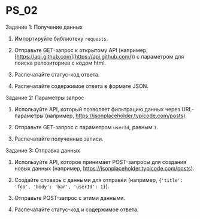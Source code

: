 # PS_02
Задание 1: Получение данных

1. Импортируйте библиотеку `requests`.

2. Отправьте GET-запрос к открытому API (например, [https://api.github.com](https://api.github.com/)) с параметром для поиска репозиториев с кодом html.

3. Распечатайте статус-код ответа.

4. Распечатайте содержимое ответа в формате JSON.

Задание 2: Параметры запрос

1. Используйте API, который позволяет фильтрацию данных через URL-параметры (например, https://jsonplaceholder.typicode.com/posts).

2. Отправьте GET-запрос с параметром `userId`, равным `1`.

3. Распечатайте полученные записи.

Задание 3: Отправка данных

1. Используйте API, которое принимает POST-запросы для создания новых данных (например, https://jsonplaceholder.typicode.com/posts).

2. Создайте словарь с данными для отправки (например, `{'title': 'foo', 'body': 'bar', 'userId': 1}`).

3. Отправьте POST-запрос с этими данными.

4. Распечатайте статус-код и содержимое ответа.
